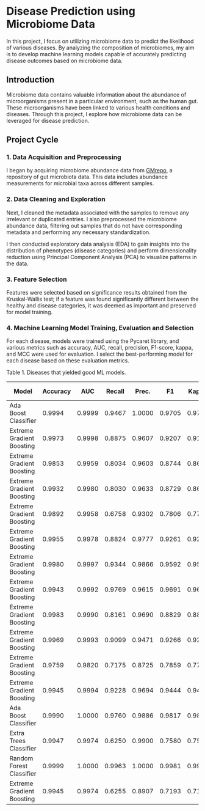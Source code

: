 # Disease Prediction using Microbiome Data

In this project, I focus on utilizing microbiome data to predict the likelihood of various diseases. By analyzing the composition of microbiomes, my aim is to develop machine learning models capable of accurately predicting disease outcomes based on microbiome data.

## Introduction

Microbiome data contains valuable information about the abundance of microorganisms present in a particular environment, such as the human gut. These microorganisms have been linked to various health conditions and diseases. Through this project, I explore how microbiome data can be leveraged for disease prediction.

## Project Cycle

### 1. Data Acquisition and Preprocessing

I began by acquiring microbiome abundance data from [GMrepo](https://evolgeniusteam.github.io/gmrepodocumentation/usage/downloaddatafromgmrepo/), a repository of gut microbiota data. This data includes abundance measurements for microbial taxa across different samples.

### 2. Data Cleaning and Exploration

Next, I cleaned the metadata associated with the samples to remove any irrelevant or duplicated entries. I also preprocessed the microbiome abundance data, filtering out samples that do not have corresponding metadata and performing any necessary standardization.

I then conducted exploratory data analysis (EDA) to gain insights into the distribution of phenotypes (disease categories) and perform dimensionality reduction using Principal Component Analysis (PCA) to visualize patterns in the data.

### 3. Feature Selection

Features were selected based on significance results obtained from the Kruskal-Wallis test; if a feature was found significantly different between the healthy and disease categories, it was deemed as important and preserved for model training.

### 4. Machine Learning Model Training, Evaluation and Selection

For each disease, models were trained using the Pycaret library, and various metrics such as accuracy, AUC, recall, precision, F1-score, kappa, and MCC were used for evaluation. I select the best-performing model for each disease based on these evaluation metrics.

Table 1. Diseases that yielded good ML models.

| Model                      | Accuracy | AUC    | Recall | Prec. | F1    | Kappa | MCC   | TT (Sec) | Disease                                  |
|----------------------------|----------|--------|--------|-------|-------|-------|-------|----------|------------------------------------------|
| Ada Boost Classifier       | 0.9994   | 0.9999 | 0.9467 | 1.0000| 0.9705| 0.9702| 0.9717| 0.792    | Anorexia                                 |
| Extreme Gradient Boosting | 0.9973   | 0.9998 | 0.8875 | 0.9607| 0.9207| 0.9193| 0.9211| 2.730    | CDI                                      |
| Extreme Gradient Boosting | 0.9853   | 0.9959 | 0.8034 | 0.9603| 0.8744| 0.8666| 0.8708| 6.404    | CRC                                      |
| Extreme Gradient Boosting | 0.9932   | 0.9980 | 0.8030 | 0.9633| 0.8729| 0.8695| 0.8748| 3.987    | Clostridium difficile colitis            |
| Extreme Gradient Boosting | 0.9892   | 0.9958 | 0.6758 | 0.9302| 0.7806| 0.7753| 0.7868| 3.912    | Colonic Diseases                         |
| Extreme Gradient Boosting | 0.9955   | 0.9978 | 0.8824 | 0.9777| 0.9261| 0.9238| 0.9259| 4.001    | Colorectal Neoplasms                    |
| Extreme Gradient Boosting | 0.9980   | 0.9997 | 0.9344 | 0.9866| 0.9592| 0.9581| 0.9588| 2.598    | Hematologic Neoplasms                   |
| Extreme Gradient Boosting | 0.9943   | 0.9992 | 0.9769 | 0.9615| 0.9691| 0.9659| 0.9660| 1.093    | Infant, Premature                        |
| Extreme Gradient Boosting | 0.9983   | 0.9990 | 0.8161 | 0.9690| 0.8829| 0.8820| 0.8869| 1.498    | Inflamatory Bowel Disease                |
| Extreme Gradient Boosting | 0.9969   | 0.9993 | 0.9099 | 0.9471| 0.9266| 0.9250| 0.9260| 2.460    | Liver Cirrhosis                          |
| Extreme Gradient Boosting | 0.9759   | 0.9820 | 0.7175 | 0.8725| 0.7859| 0.7733| 0.7783| 5.347    | Obesity                                  |
| Extreme Gradient Boosting | 0.9945   | 0.9994 | 0.9228 | 0.9694| 0.9444| 0.9416| 0.9425| 5.036    | Pouchitis                                |
| Ada Boost Classifier       | 0.9990   | 1.0000 | 0.9760 | 0.9886| 0.9817| 0.9812| 0.9815| 0.696    | Precursor Cell Lymphoblastic Leukemia-Lymphoma |
| Extra Trees Classifier     | 0.9947   | 0.9974 | 0.6250 | 0.9900| 0.7580| 0.7555| 0.7800| 0.332    | Small adenoma                            |
| Random Forest Classifier   | 0.9999   | 1.0000 | 0.9963 | 1.0000| 0.9981| 0.9981| 0.9981| 0.255    | Stomach Neoplasms                       |
| Extreme Gradient Boosting | 0.9945   | 0.9974 | 0.6255 | 0.8907| 0.7193| 0.7168| 0.7354| 1.459    | Uveomeningoencephalitic Syndrome         |

